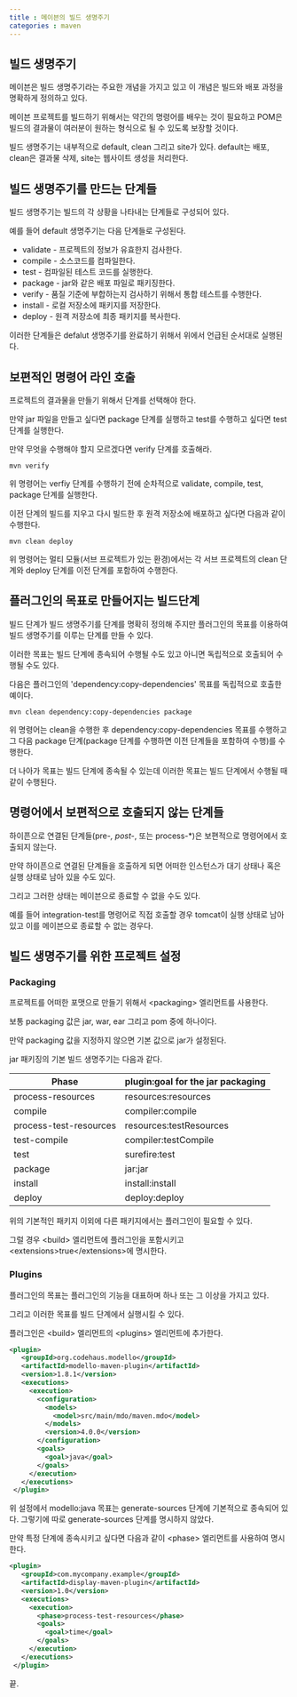 ```yaml
---
title : 메이븐의 빌드 생명주기
categories : maven
---
```


## 빌드 생명주기

메이븐은 빌드 생명주기라는 주요한 개념을 가지고 있고 이 개념은 빌드와 배포 과정을 명확하게 정의하고 있다. 

메이븐 프로젝트를 빌드하기 위해서는 약간의 명령어를 배우는 것이 필요하고 POM은 빌드의 결과물이 여러분이 원하는 형식으로 될 수 있도록 보장할 것이다.

빌드 생명주기는 내부적으로 default, clean 그리고 site가 있다.
default는 배포, clean은 결과물 삭제, site는 웹사이트 생성을 처리한다.

## 빌드 생명주기를 만드는 단계들

빌드 생명주기는 빌드의 각 상황을 나타내는 단계들로 구성되어 있다.

예를 들어 default 생명주기는 다음 단계들로 구성된다.

- validate - 프로젝트의 정보가 유효한지 검사한다.
- compile - 소스코드를 컴파일한다.
- test - 컴파일된 테스트 코드를 실행한다.
- package - jar와 같은 배포 파일로 패키징한다.
- verify - 품질 기준에 부합하는지 검사하기 위해서 통합 테스트를 수행한다.
- install - 로컬 저장소에 패키지를 저장한다.
- deploy - 원격 저장소에 최종 패키지를 복사한다.

이러한 단계들은 defalut 생명주기를 완료하기 위해서 위에서 언급된 순서대로 실행된다.

## 보편적인 명령어 라인 호출

프로젝트의 결과물을 만들기 위해서 단계를 선택해야 한다. 

만약 jar 파일을 만들고 싶다면 package 단계를 실행하고 test를 수행하고 싶다면 test 단계를 실행한다.

만약 무엇을 수행해야 할지 모르겠다면 verify 단계를 호출해라.

```
mvn verify
```

위 명령어는 verfiy 단계를 수행하기 전에 순차적으로 validate, compile, test, package 단계를 실행한다.

이전 단계의 빌드를 지우고 다시 빌드한 후 원격 저장소에 배포하고 싶다면 다음과 같이 수행한다. 

```
mvn clean deploy
```

위 명령어는 멀티 모듈(서브 프로젝트가 있는 환경)에서는 각 서브 프로젝트의 clean 단계와 deploy 단계를 이전 단계를 포함하여 수행한다.

## 플러그인의 목표로 만들어지는 빌드단계

빌드 단계가 빌드 생명주기를 단계를 명확히 정의해 주지만 플러그인의 목표를 이용하여 빌드 생명주기를 이루는 단계를 만들 수 있다. 

이러한 목표는 빌드 단계에 종속되어 수행될 수도 있고 아니면 독립적으로 호출되어 수행될 수도 있다.

다음은 플러그인의 'dependency:copy-dependencies' 목표를 독립적으로 호출한 예이다.

```
mvn clean dependency:copy-dependencies package
```

위 명령어는 clean을 수행한 후 dependency:copy-dependencies 목표를 수행하고 그 다음 package 단계(package 단계를 수행하면 이전 단계들을 포함하여 수행)를 수행한다.

더 나아가 목표는 빌드 단계에 종속될 수 있는데 이러한 목표는 빌드 단계에서 수행될 때 같이 수행된다.

## 명령어에서 보편적으로 호출되지 않는 단계들

하이픈으로 연결된 단계들(pre-*, post-*, 또는 process-*)은 보편적으로 명령어에서 호출되지 않는다. 

만약 하이픈으로 연결된 단계들을 호출하게 되면 어떠한 인스턴스가 대기 상태나 혹은 실행 상태로 남아 있을 수도 있다.

그리고 그러한 상태는 메이븐으로 종료할 수 없을 수도 있다.

예를 들어 integration-test를 명령어로 직접 호출할 경우 tomcat이 실행 상태로 남아 있고 이를 메이븐으로 종료할 수 없는 경우다.

## 빌드 생명주기를 위한 프로젝트 설정

### Packaging

프로젝트를 어떠한 포맷으로 만들기 위해서 \<packaging\> 엘리먼트를 사용한다.

보통 packaging 값은 jar, war, ear 그리고 pom 중에 하나이다.

만약 packaging 값을 지정하지 않으면 기본 값으로 jar가 설정된다.

jar 패키징의 기본 빌드 생명주기는 다음과 같다. 

|Phase|plugin:goal for the jar packaging|
|-----------------|-------------------|
|process-resources|resources:resources|
|compile          |compiler:compile   |
|process-test-resources|resources:testResources|
|test-compile|compiler:testCompile|
|test|surefire:test|
|package|jar:jar|
|install|install:install|
|deploy|deploy:deploy|

위의 기본적인 패키지 이외에 다른 패키지에서는 플러그인이 필요할 수 있다. 

그럴 경우 \<build\> 엘리먼트에 플러그인을 포함시키고 \<extensions\>true\</extensions\>에 명시한다.

### Plugins

플러그인의 목표는 플러그인의 기능을 대표하며 하나 또는 그 이상을 가지고 있다. 

그리고 이러한 목표를 빌드 단계에서 실행시킬 수 있다.

플러그인은 \<build\> 엘리먼트의 \<plugins\> 엘리먼트에 추가한다.

```xml
<plugin>
   <groupId>org.codehaus.modello</groupId>
   <artifactId>modello-maven-plugin</artifactId>
   <version>1.8.1</version>
   <executions>
     <execution>
       <configuration>
         <models>
           <model>src/main/mdo/maven.mdo</model>
         </models>
         <version>4.0.0</version>
       </configuration>
       <goals>
         <goal>java</goal>
       </goals>
     </execution>
   </executions>
 </plugin>
```

위 설정에서 modello:java 목표는 generate-sources 단계에 기본적으로 종속되어 있다.
그렇기에 따로 generate-sources 단계를 명시하지 않았다.

만약 특정 단계에 종속시키고 싶다면 다음과 같이 \<phase\> 엘리먼트를 사용하여 명시한다.

```xml
<plugin>
   <groupId>com.mycompany.example</groupId>
   <artifactId>display-maven-plugin</artifactId>
   <version>1.0</version>
   <executions>
     <execution>
       <phase>process-test-resources</phase>
       <goals>
         <goal>time</goal>
       </goals>
     </execution>
   </executions>
 </plugin>
```



끝.




















































